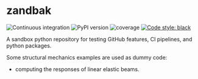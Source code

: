 # zandbak

![Continuous integration](https://github.com/rozsasarpi/zandbak/actions/workflows/push.yaml/badge.svg)
![PyPI version](https://img.shields.io/pypi/v/zandbak)
![coverage](https://img.shields.io/endpoint?url=https://gist.githubusercontent.com/rozsasarpi/da9e3419b54a0daf6fe07b934f37f837/raw/zandbak_main_coverage.json)
[![Code style: black](https://img.shields.io/badge/code%20style-black-000000.svg)](https://github.com/psf/black)


A sandbox python repository for testing GitHub features, CI pipelines, and python
packages.

Some structural mechanics examples are used as dummy code:
 * computing the responses of linear elastic beams.
